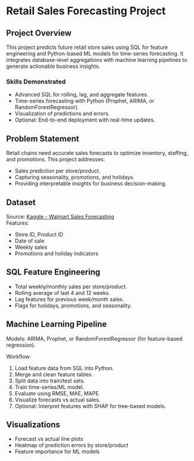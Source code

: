 # Retail Sales Forecasting Project

## Project Overview
This project predicts future retail store sales using SQL for feature engineering and Python-based ML models for time-series forecasting. It integrates database-level aggregations with machine learning pipelines to generate actionable business insights.

### Skills Demonstrated
- Advanced SQL for rolling, lag, and aggregate features.
- Time-series forecasting with Python (Prophet, ARIMA, or RandomForestRegressor).
- Visualization of predictions and errors.
- Optional: End-to-end deployment with real-time updates.

## Problem Statement
Retail chains need accurate sales forecasts to optimize inventory, staffing, and promotions. This project addresses:
- Sales prediction per store/product.
- Capturing seasonality, promotions, and holidays.
- Providing interpretable insights for business decision-making.

## Dataset
Source: [Kaggle - Walmart Sales Forecasting](https://www.kaggle.com/c/walmart-recruiting-store-sales-forecasting/data)  
Features:
- Store ID, Product ID
- Date of sale
- Weekly sales
- Promotions and holiday indicators

## SQL Feature Engineering
- Total weekly/monthly sales per store/product.
- Rolling average of last 4 and 12 weeks.
- Lag features for previous week/month sales.
- Flags for holidays, promotions, and seasonality.

## Machine Learning Pipeline
Models: ARIMA, Prophet, or RandomForestRegressor (for feature-based regression).  

Workflow:
1. Load feature data from SQL into Python.
2. Merge and clean feature tables.
3. Split data into train/test sets.
4. Train time-series/ML model.
5. Evaluate using RMSE, MAE, MAPE.
6. Visualize forecasts vs actual sales.
7. Optional: Interpret features with SHAP for tree-based models.

## Visualizations
- Forecast vs actual line plots
- Heatmap of prediction errors by store/product
- Feature importance for ML models
